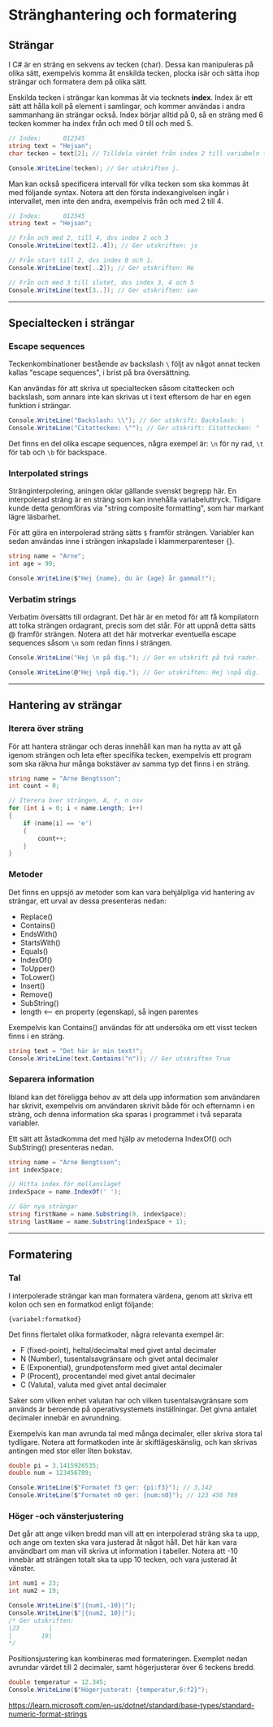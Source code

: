 # Stränghantering och formatering

## Strängar
I C# är en sträng en sekvens av tecken (char). Dessa kan manipuleras på olika sätt, exempelvis komma åt enskilda tecken, plocka isär och sätta ihop strängar och formatera dem på olika sätt.

Enskilda tecken i strängar kan kommas åt via tecknets **index**. Index är ett sätt att hålla koll på element i samlingar, och kommer användas i andra sammanhang än strängar också. Index börjar alltid på 0, så en sträng med 6 tecken kommer ha index från och med 0 till och med 5.
```csharp
// Index:      012345 
string text = "Hejsan";
char tecken = text[2]; // Tilldela värdet från index 2 till variabeln tecken

Console.WriteLine(tecken); // Ger utskriften j.
```

Man kan också specificera intervall för vilka tecken som ska kommas åt med följande syntax. Notera att den första indexangivelsen ingår i intervallet, men inte den andra, exempelvis från och med 2 till 4.
```csharp
// Index:      012345 
string text = "Hejsan";

// Från och med 2, till 4, dvs index 2 och 3
Console.WriteLine(text[2..4]); // Ger utskriften: js

// Från start till 2, dvs index 0 och 1.
Console.WriteLine(text[..2]); // Ger utskriften: He

// Från och med 3 till slutet, dvs index 3, 4 och 5
Console.WriteLine(text[3..]); // Ger utskriften: san

```

---

## Specialtecken i strängar
### Escape sequences
Teckenkombinationer bestående av backslash `\` följt av något annat tecken kallas "escape sequences", i brist på bra översättning. 

Kan användas för att skriva ut specialtecken såsom citattecken och backslash, som annars inte kan skrivas ut i text eftersom de har en egen funktion i strängar.
```csharp
Console.WriteLine("Backslash: \\"); // Ger utskrift: Backslash: \
Console.WriteLine("Citattecken: \""); // Ger utskrift: Citattecken: "
```

Det finns en del olika escape sequences, några exempel är:
`\n` för ny rad, `\t` för tab och `\b` för backspace.

### Interpolated strings
Stränginterpolering, aningen oklar gällande svenskt begrepp här. En interpolerad sträng är en sträng som kan innehålla variabeluttryck. Tidigare kunde detta genomföras via "string composite formatting", som har markant lägre läsbarhet.

För att göra en interpolerad sträng sätts `$` framför strängen. Variabler kan sedan användas inne i strängen inkapslade i klammerparenteser {}.
```csharp
string name = "Arne";
int age = 99;

Console.WriteLine($"Hej {name}, du är {age} år gammal!");
```

### Verbatim strings
Verbatim översätts till ordagrant. Det här är en metod för att få kompilatorn att tolka strängen ordagrant, precis som det står. För att uppnå detta sätts @ framför strängen. Notera att det här motverkar eventuella escape sequences såsom `\n` som redan finns i strängen.
```csharp
Console.WriteLine("Hej \n på dig."); // Ger en utskrift på två rader.

Console.WriteLine(@"Hej \npå dig."); // Ger utskriften: Hej \npå dig.
```


---

## Hantering av strängar
### Iterera över sträng
För att hantera strängar och deras innehåll kan man ha nytta av att gå igenom strängen och leta efter specifika tecken, exempelvis ett program som ska räkna hur många bokstäver av samma typ det finns i en sträng.
```csharp
string name = "Arne Bengtsson";
int count = 0;

// Iterera över strängen, A, r, n osv
for (int i = 0; i < name.Length; i++)
{
    if (name[i] == 'e')
    {
        count++;
    }
}
```

### Metoder
Det finns en uppsjö av metoder som kan vara behjälpliga vid hantering av strängar, ett urval av dessa presenteras nedan:

<!-- Replace() Alt ToArray() och sen ändra -->

- Replace()
- Contains()
- EndsWith()
- StartsWith()
- Equals()
- IndexOf()
- ToUpper()
- ToLower()
- Insert()
- Remove()
- SubString()
- length <-- en property (egenskap), så ingen parentes

Exempelvis kan Contains() användas för att undersöka om ett visst tecken finns i en sträng.
```csharp
string text = "Det här är min text!";
Console.WriteLine(text.Contains("n")); // Ger utskriften True
```



### Separera information
Ibland kan det föreligga behov av att dela upp information som användaren har skrivit, exempelvis om användaren skrivit både för och efternamn i en sträng, och denna information ska sparas i programmet i två separata variabler. 

Ett sätt att åstadkomma det med hjälp av metoderna IndexOf() och SubString() presenteras nedan.
```csharp
string name = "Arne Bengtsson";
int indexSpace;

// Hitta index för mellanslaget
indexSpace = name.IndexOf(' ');

// Gör nya strängar 
string firstName = name.Substring(0, indexSpace);
string lastName = name.Substring(indexSpace + 1);
```


---

## Formatering
### Tal
I interpolerade strängar kan man formatera värdena, genom att skriva ett kolon och sen en formatkod enligt följande: 
```
{variabel:formatkod}
```

Det finns flertalet olika formatkoder, några relevanta exempel är: 

- F (fixed-point), heltal/decimaltal med givet antal decimaler
- N (Number), tusentalsavgränsare och givet antal decimaler
- E (Exponential), grundpotensform med givet antal decimaler
- P (Procent), procentandel med givet antal decimaler
- C (Valuta), valuta med givet antal decimaler

Saker som vilken enhet valutan har och vilken tusentalsavgränsare som används är beroende på operativsystemets inställningar. Det givna antalet decimaler innebär en avrundning.

Exempelvis kan man avrunda tal med många decimaler, eller skriva stora tal tydligare. Notera att formatkoden inte är skiftlägeskänslig, och kan skrivas antingen med stor eller liten bokstav.
```csharp
double pi = 3.1415926535;
double num = 123456789;

Console.WriteLine($"Formatet f3 ger: {pi:f3}"); // 3,142
Console.WriteLine($"Formatet n0 ger: {num:n0}"); // 123 456 789
```




### Höger -och vänsterjustering
Det går att ange vilken bredd man vill att en interpolerad sträng ska ta upp, och ange om texten ska vara justerad åt något håll. Det här kan vara användbart om man vill skriva ut information i tabeller. Notera att -10 innebär att strängen totalt ska ta upp 10 tecken, och vara justerad åt vänster. 
```csharp
int num1 = 23;
int num2 = 19;

Console.WriteLine($"|{num1,-10}|");
Console.WriteLine($"|{num2, 10}|");
/* Ger utskriften:
|23        |
|        19|
*/
```

Positionsjustering kan kombineras med formateringen. Exemplet nedan avrundar värdet till 2 decimaler, samt högerjusterar över 6 teckens bredd.
```csharp
double temperatur = 12.345;
Console.WriteLine($"Högerjusterat: {temperatur,6:f2}");
```


https://learn.microsoft.com/en-us/dotnet/standard/base-types/standard-numeric-format-strings

